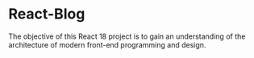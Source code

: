 # React-Blog
The objective of this React 18 project is to gain an understanding of the architecture of modern front-end programming and design. 
